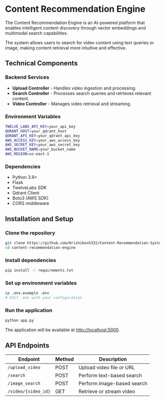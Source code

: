 # Content Recommendation Engine

The Content Recommendation Engine is an AI-powered platform that enables intelligent content discovery through vector embeddings and multimodal search capabilities. 


The system allows users to search for video content using text queries or image, making content retrieval more intuitive and effective.



## Technical Components


### Backend Services

- **Upload Controller** - Handles video ingestion and processing.
- **Search Controller** - Processes search queries and retrieves relevant content.
- **Video Controller** - Manages video retrieval and streaming.


### Environment Variables
```bash
TWELVE_LABS_API_KEY=your_api_key
QDRANT_HOST=your_qdrant_host
QDRANT_API_KEY=your_qdrant_api_key
AWS_ACCESS_KEY=your_aws_access_key
AWS_SECRET_KEY=your_aws_secret_key
AWS_BUCKET_NAME=your_bucket_name
AWS_REGION=us-east-1
```

### Dependencies
- Python 3.9+
- Flask
- TwelveLabs SDK
- Qdrant Client
- Boto3 (AWS SDK)
- CORS middleware

## Installation and Setup

### Clone the repository
```bash
git clone https://github.com/Hrishikesh332/Content-Recommendation-System.git
cd content-recommendation-engine
```

### Install dependencies
```bash
pip install -r requirements.txt
```

### Set up environment variables
```bash
cp .env.example .env
# Edit .env with your configuration
```

### Run the application
```bash
python app.py
```
The application will be available at [http://localhost:5000](http://localhost:5000).

## API Endpoints
| Endpoint | Method | Description |
|----------|--------|-------------|
| `/upload_video` | POST | Upload video file or URL |
| `/search` | POST | Perform text-based search |
| `/image_search` | POST | Perform image-based search |
| `/video/{video_id}` | GET | Retrieve or stream video |
